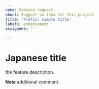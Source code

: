 ```yaml
---
name: Feature request
about: Suggest an idea for this project
title: 'Prefix: simple title'
labels: enhancement
assignees: ''

---
```


Japanese title
===

the feature description.

**Note**
additional comment.
